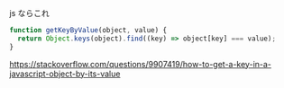 js ならこれ
```javascript
function getKeyByValue(object, value) {
  return Object.keys(object).find((key) => object[key] === value);
}
```

https://stackoverflow.com/questions/9907419/how-to-get-a-key-in-a-javascript-object-by-its-value